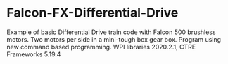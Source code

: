 # Falcon-FX-Differential-Drive
Example of basic Differential Drive train code with Falcon 500 brushless motors.  Two motors per side in a mini-tough box gear box.
Program using new command based programming. WPI libraries 2020.2.1, CTRE Frameworks 5.19.4
